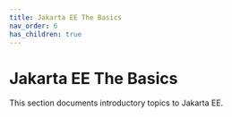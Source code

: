 ```yaml
---
title: Jakarta EE The Basics
nav_order: 6
has_children: true
---
```


# Jakarta EE The Basics

This section documents introductory topics to Jakarta EE.